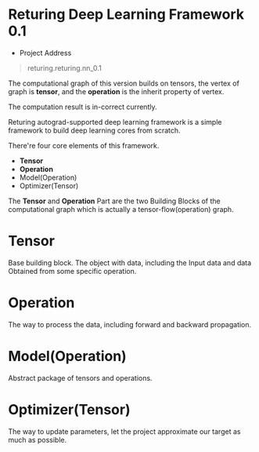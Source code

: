 <h1>Returing Deep Learning Framework 0.1</h1>

+ Project Address

> returing.returing.nn_0.1

The computational graph of this version builds 
on tensors, the vertex of graph is <b>tensor</b>, 
and the <b>operation</b> is the inherit property of 
vertex.  

The computation result is in-correct currently.

Returing autograd-supported deep learning framework is a simple framework to build deep learning cores from scratch.

There're four core elements of this framework.

+ <b>Tensor</b>
+ <b>Operation</b>
+ Model(Operation)
+ Optimizer(Tensor)

The <b>Tensor</b> and <b>Operation</b> Part are the two Building Blocks of the computational graph which is actually a tensor-flow(operation) graph.

# Tensor
Base building block.
The object with data, including the Input data and data Obtained
from some specific operation.

# Operation
The way to process the data,
including forward and backward propagation.

# Model(Operation)
Abstract package of tensors and operations.

# Optimizer(Tensor)
The way to update parameters, let the project approximate our target
as much as possible.


